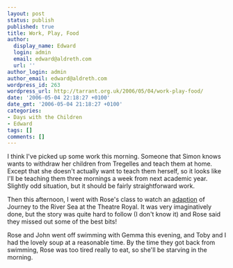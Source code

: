 ```yaml
---
layout: post
status: publish
published: true
title: Work, Play, Food
author:
  display_name: Edward
  login: admin
  email: edward@aldreth.com
  url: ''
author_login: admin
author_email: edward@aldreth.com
wordpress_id: 263
wordpress_url: http://tarrant.org.uk/2006/05/04/work-play-food/
date: '2006-05-04 22:18:27 +0100'
date_gmt: '2006-05-04 21:18:27 +0100'
categories:
- Days with the Children
- Edward
tags: []
comments: []
---
```

<p>I think I've picked up some work this morning.  Someone that Simon knows wants to withdraw her children from Tregelles and teach them at home.  Except that she doesn't actually want to teach them herself, so it looks like I'll be teaching them three mornings a week from next academic year.  Slightly odd situation, but it should be fairly straightforward work.</p>
<p>Then this afternoon, I went with Rose's class to watch an <a href="http://www.theatre-centre.co.uk/show_details.asp?showID=25">adaption</a> of Journey to the River Sea at the Theatre Royal.  It was very imaginatively done, but the story was quite hard to follow (I don't know it) and Rose said they missed out some of the best bits!</p>
<p>Rose and John went off swimming with Gemma this evening, and Toby and I had the lovely soup at a reasonable time.  By the time they got back from swimming, Rose was too tired really to eat, so she'll be starving in the morning.</p>
